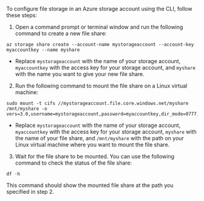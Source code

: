 To configure file storage in an Azure storage account using the CLI, follow these steps:
1. Open a command prompt or terminal window and run the following command to create a new file share:
```
az storage share create --account-name mystorageaccount --account-key myaccountkey --name myshare
```

* Replace `mystorageaccount` with the name of your storage account, `myaccountkey` with the access key for your storage account, and `myshare` with the name you want to give your new file share.


2. Run the following command to mount the file share on a Linux virtual machine: 
```
sudo mount -t cifs //mystorageaccount.file.core.windows.net/myshare /mnt/myshare -o vers=3.0,username=mystorageaccount,password=myaccountkey,dir_mode=0777,file_mode=0777
```
* Replace `mystorageaccount` with the name of your storage account, `myaccountkey` with the access key for your storage account, `myshare` with the name of your file share, and `/mnt/myshare` with the path on your Linux virtual machine where you want to mount the file share.

3. Wait for the file share to be mounted. You can use the following command to check the status of the file share: 
```
df -h
```

This command should show the mounted file share at the path you specified in step 2.

